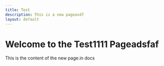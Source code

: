 ```yaml
---
title: Test
description: This is a new pageasdf
layout: default
---
```


# Welcome to the Test1111 Pageadsfaf

This is the content of the new page.in docs
